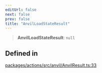 ```yaml
---
editUrl: false
next: false
prev: false
title: "AnvilLoadStateResult"
---
```


> **AnvilLoadStateResult**: `null`

## Defined in

[packages/actions/src/anvil/AnvilResult.ts:33](https://github.com/qbzzt/tevm-monorepo/blob/main/packages/actions/src/anvil/AnvilResult.ts#L33)
